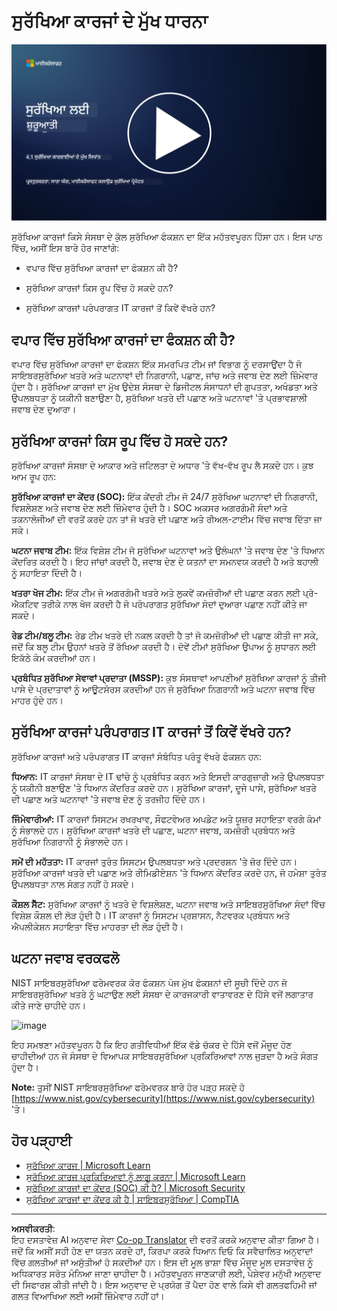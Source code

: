 <!--
CO_OP_TRANSLATOR_METADATA:
{
  "original_hash": "6a55b31df9eebf550d040cef0ef7dff3",
  "translation_date": "2025-09-04T02:01:52+00:00",
  "source_file": "4.1 SecOps key concepts.md",
  "language_code": "pa"
}
-->
# ਸੁਰੱਖਿਆ ਕਾਰਜਾਂ ਦੇ ਮੁੱਖ ਧਾਰਨਾ

[![ਵੀਡੀਓ ਦੇਖੋ](../../translated_images/4-1_placeholder.0123f726051a7b9662e6dfa95b10962cbe64c002cde9640da84711fd8d3df642.pa.png)](https://learn-video.azurefd.net/vod/player?id=6a1cf511-89e0-493a-8ef9-91c458200266)

ਸੁਰੱਖਿਆ ਕਾਰਜਾਂ ਕਿਸੇ ਸੰਸਥਾ ਦੇ ਕੁੱਲ ਸੁਰੱਖਿਆ ਫੰਕਸ਼ਨ ਦਾ ਇੱਕ ਮਹੱਤਵਪੂਰਨ ਹਿੱਸਾ ਹਨ। ਇਸ ਪਾਠ ਵਿੱਚ, ਅਸੀਂ ਇਸ ਬਾਰੇ ਹੋਰ ਜਾਣਾਂਗੇ:

- ਵਪਾਰ ਵਿੱਚ ਸੁਰੱਖਿਆ ਕਾਰਜਾਂ ਦਾ ਫੰਕਸ਼ਨ ਕੀ ਹੈ?

- ਸੁਰੱਖਿਆ ਕਾਰਜਾਂ ਕਿਸ ਰੂਪ ਵਿੱਚ ਹੋ ਸਕਦੇ ਹਨ?

- ਸੁਰੱਖਿਆ ਕਾਰਜਾਂ ਪਰੰਪਰਾਗਤ IT ਕਾਰਜਾਂ ਤੋਂ ਕਿਵੇਂ ਵੱਖਰੇ ਹਨ?

## ਵਪਾਰ ਵਿੱਚ ਸੁਰੱਖਿਆ ਕਾਰਜਾਂ ਦਾ ਫੰਕਸ਼ਨ ਕੀ ਹੈ?

ਵਪਾਰ ਵਿੱਚ ਸੁਰੱਖਿਆ ਕਾਰਜਾਂ ਦਾ ਫੰਕਸ਼ਨ ਇੱਕ ਸਮਰਪਿਤ ਟੀਮ ਜਾਂ ਵਿਭਾਗ ਨੂੰ ਦਰਸਾਉਂਦਾ ਹੈ ਜੋ ਸਾਇਬਰਸੁਰੱਖਿਆ ਖਤਰੇ ਅਤੇ ਘਟਨਾਵਾਂ ਦੀ ਨਿਗਰਾਨੀ, ਪਛਾਣ, ਜਾਂਚ ਅਤੇ ਜਵਾਬ ਦੇਣ ਲਈ ਜ਼ਿੰਮੇਵਾਰ ਹੁੰਦਾ ਹੈ। ਸੁਰੱਖਿਆ ਕਾਰਜਾਂ ਦਾ ਮੁੱਖ ਉਦੇਸ਼ ਸੰਸਥਾ ਦੇ ਡਿਜੀਟਲ ਸੰਸਾਧਨਾਂ ਦੀ ਗੁਪਤਤਾ, ਅਖੰਡਤਾ ਅਤੇ ਉਪਲਬਧਤਾ ਨੂੰ ਯਕੀਨੀ ਬਣਾਉਣਾ ਹੈ, ਸੁਰੱਖਿਆ ਖਤਰੇ ਦੀ ਪਛਾਣ ਅਤੇ ਘਟਨਾਵਾਂ 'ਤੇ ਪ੍ਰਭਾਵਸ਼ਾਲੀ ਜਵਾਬ ਦੇਣ ਦੁਆਰਾ।

## ਸੁਰੱਖਿਆ ਕਾਰਜਾਂ ਕਿਸ ਰੂਪ ਵਿੱਚ ਹੋ ਸਕਦੇ ਹਨ?

ਸੁਰੱਖਿਆ ਕਾਰਜਾਂ ਸੰਸਥਾ ਦੇ ਆਕਾਰ ਅਤੇ ਜਟਿਲਤਾ ਦੇ ਅਧਾਰ 'ਤੇ ਵੱਖ-ਵੱਖ ਰੂਪ ਲੈ ਸਕਦੇ ਹਨ। ਕੁਝ ਆਮ ਰੂਪ ਹਨ:

**ਸੁਰੱਖਿਆ ਕਾਰਜਾਂ ਦਾ ਕੇਂਦਰ (SOC):** ਇੱਕ ਕੇਂਦਰੀ ਟੀਮ ਜੋ 24/7 ਸੁਰੱਖਿਆ ਘਟਨਾਵਾਂ ਦੀ ਨਿਗਰਾਨੀ, ਵਿਸ਼ਲੇਸ਼ਣ ਅਤੇ ਜਵਾਬ ਦੇਣ ਲਈ ਜ਼ਿੰਮੇਵਾਰ ਹੁੰਦੀ ਹੈ। SOC ਅਕਸਰ ਅਗਰਗੰਮੀ ਸੰਦਾਂ ਅਤੇ ਤਕਨਾਲੋਜੀਆਂ ਦੀ ਵਰਤੋਂ ਕਰਦੇ ਹਨ ਤਾਂ ਜੋ ਖਤਰੇ ਦੀ ਪਛਾਣ ਅਤੇ ਰੀਅਲ-ਟਾਈਮ ਵਿੱਚ ਜਵਾਬ ਦਿੱਤਾ ਜਾ ਸਕੇ।

**ਘਟਨਾ ਜਵਾਬ ਟੀਮ:** ਇੱਕ ਵਿਸ਼ੇਸ਼ ਟੀਮ ਜੋ ਸੁਰੱਖਿਆ ਘਟਨਾਵਾਂ ਅਤੇ ਉਲੰਘਨਾਂ 'ਤੇ ਜਵਾਬ ਦੇਣ 'ਤੇ ਧਿਆਨ ਕੇਂਦਰਿਤ ਕਰਦੀ ਹੈ। ਇਹ ਜਾਂਚਾਂ ਕਰਦੀ ਹੈ, ਜਵਾਬ ਦੇਣ ਦੇ ਯਤਨਾਂ ਦਾ ਸਮਨਵਯ ਕਰਦੀ ਹੈ ਅਤੇ ਬਹਾਲੀ ਨੂੰ ਸਹਾਇਤਾ ਦਿੰਦੀ ਹੈ।

**ਖਤਰਾ ਖੋਜ ਟੀਮ:** ਇੱਕ ਟੀਮ ਜੋ ਅਗਰਗੰਮੀ ਖਤਰੇ ਅਤੇ ਲੁਕਵੇਂ ਕਮਜ਼ੋਰੀਆਂ ਦੀ ਪਛਾਣ ਕਰਨ ਲਈ ਪ੍ਰੋ-ਐਕਟਿਵ ਤਰੀਕੇ ਨਾਲ ਖੋਜ ਕਰਦੀ ਹੈ ਜੋ ਪਰੰਪਰਾਗਤ ਸੁਰੱਖਿਆ ਸੰਦਾਂ ਦੁਆਰਾ ਪਛਾਣ ਨਹੀਂ ਕੀਤੇ ਜਾ ਸਕਦੇ।

**ਰੇਡ ਟੀਮ/ਬਲੂ ਟੀਮ:** ਰੇਡ ਟੀਮ ਖਤਰੇ ਦੀ ਨਕਲ ਕਰਦੀ ਹੈ ਤਾਂ ਜੋ ਕਮਜ਼ੋਰੀਆਂ ਦੀ ਪਛਾਣ ਕੀਤੀ ਜਾ ਸਕੇ, ਜਦੋਂ ਕਿ ਬਲੂ ਟੀਮ ਉਹਨਾਂ ਖਤਰੇ ਤੋਂ ਰੱਖਿਆ ਕਰਦੀ ਹੈ। ਦੋਵੇਂ ਟੀਮਾਂ ਸੁਰੱਖਿਆ ਉਪਾਅ ਨੂੰ ਸੁਧਾਰਨ ਲਈ ਇਕੱਠੇ ਕੰਮ ਕਰਦੀਆਂ ਹਨ।

**ਪ੍ਰਬੰਧਿਤ ਸੁਰੱਖਿਆ ਸੇਵਾਵਾਂ ਪ੍ਰਦਾਤਾ (MSSP):** ਕੁਝ ਸੰਸਥਾਵਾਂ ਆਪਣੀਆਂ ਸੁਰੱਖਿਆ ਕਾਰਜਾਂ ਨੂੰ ਤੀਜੀ ਪਾਸੇ ਦੇ ਪ੍ਰਦਾਤਾਵਾਂ ਨੂੰ ਆਊਟਸੋਰਸ ਕਰਦੀਆਂ ਹਨ ਜੋ ਸੁਰੱਖਿਆ ਨਿਗਰਾਨੀ ਅਤੇ ਘਟਨਾ ਜਵਾਬ ਵਿੱਚ ਮਾਹਰ ਹੁੰਦੇ ਹਨ।

## ਸੁਰੱਖਿਆ ਕਾਰਜਾਂ ਪਰੰਪਰਾਗਤ IT ਕਾਰਜਾਂ ਤੋਂ ਕਿਵੇਂ ਵੱਖਰੇ ਹਨ?

ਸੁਰੱਖਿਆ ਕਾਰਜਾਂ ਅਤੇ ਪਰੰਪਰਾਗਤ IT ਕਾਰਜਾਂ ਸੰਬੰਧਿਤ ਪਰੰਤੂ ਵੱਖਰੇ ਫੰਕਸ਼ਨ ਹਨ:

**ਧਿਆਨ:** IT ਕਾਰਜਾਂ ਸੰਸਥਾ ਦੇ IT ਢਾਂਚੇ ਨੂੰ ਪ੍ਰਬੰਧਿਤ ਕਰਨ ਅਤੇ ਇਸਦੀ ਕਾਰਗੁਜ਼ਾਰੀ ਅਤੇ ਉਪਲਬਧਤਾ ਨੂੰ ਯਕੀਨੀ ਬਣਾਉਣ 'ਤੇ ਧਿਆਨ ਕੇਂਦਰਿਤ ਕਰਦੇ ਹਨ। ਸੁਰੱਖਿਆ ਕਾਰਜਾਂ, ਦੂਜੇ ਪਾਸੇ, ਸੁਰੱਖਿਆ ਖਤਰੇ ਦੀ ਪਛਾਣ ਅਤੇ ਘਟਨਾਵਾਂ 'ਤੇ ਜਵਾਬ ਦੇਣ ਨੂੰ ਤਰਜੀਹ ਦਿੰਦੇ ਹਨ।

**ਜਿੰਮੇਵਾਰੀਆਂ:** IT ਕਾਰਜਾਂ ਸਿਸਟਮ ਰਖਰਖਾਵ, ਸੌਫਟਵੇਅਰ ਅਪਡੇਟ ਅਤੇ ਯੂਜ਼ਰ ਸਹਾਇਤਾ ਵਰਗੇ ਕੰਮਾਂ ਨੂੰ ਸੰਭਾਲਦੇ ਹਨ। ਸੁਰੱਖਿਆ ਕਾਰਜਾਂ ਖਤਰੇ ਦੀ ਪਛਾਣ, ਘਟਨਾ ਜਵਾਬ, ਕਮਜ਼ੋਰੀ ਪ੍ਰਬੰਧਨ ਅਤੇ ਸੁਰੱਖਿਆ ਨਿਗਰਾਨੀ ਨੂੰ ਸੰਭਾਲਦੇ ਹਨ।

**ਸਮੇਂ ਦੀ ਮਹੱਤਤਾ:** IT ਕਾਰਜਾਂ ਤੁਰੰਤ ਸਿਸਟਮ ਉਪਲਬਧਤਾ ਅਤੇ ਪ੍ਰਦਰਸ਼ਨ 'ਤੇ ਜ਼ੋਰ ਦਿੰਦੇ ਹਨ। ਸੁਰੱਖਿਆ ਕਾਰਜਾਂ ਖਤਰੇ ਦੀ ਪਛਾਣ ਅਤੇ ਰੀਮਿਡੀਏਸ਼ਨ 'ਤੇ ਧਿਆਨ ਕੇਂਦਰਿਤ ਕਰਦੇ ਹਨ, ਜੋ ਹਮੇਸ਼ਾ ਤੁਰੰਤ ਉਪਲਬਧਤਾ ਨਾਲ ਸੰਗਤ ਨਹੀਂ ਹੋ ਸਕਦੇ।

**ਕੌਸ਼ਲ ਸੈੱਟ:** ਸੁਰੱਖਿਆ ਕਾਰਜਾਂ ਨੂੰ ਖਤਰੇ ਦੇ ਵਿਸ਼ਲੇਸ਼ਣ, ਘਟਨਾ ਜਵਾਬ ਅਤੇ ਸਾਇਬਰਸੁਰੱਖਿਆ ਸੰਦਾਂ ਵਿੱਚ ਵਿਸ਼ੇਸ਼ ਕੌਸ਼ਲ ਦੀ ਲੋੜ ਹੁੰਦੀ ਹੈ। IT ਕਾਰਜਾਂ ਨੂੰ ਸਿਸਟਮ ਪ੍ਰਸ਼ਾਸਨ, ਨੈਟਵਰਕ ਪ੍ਰਬੰਧਨ ਅਤੇ ਐਪਲੀਕੇਸ਼ਨ ਸਹਾਇਤਾ ਵਿੱਚ ਮਾਹਰਤਾ ਦੀ ਲੋੜ ਹੁੰਦੀ ਹੈ।

## ਘਟਨਾ ਜਵਾਬ ਵਰਕਫਲੋ

NIST ਸਾਇਬਰਸੁਰੱਖਿਆ ਫਰੇਮਵਰਕ ਕੋਰ ਫੰਕਸ਼ਨ ਪੰਜ ਮੁੱਖ ਫੰਕਸ਼ਨਾਂ ਦੀ ਸੂਚੀ ਦਿੰਦੇ ਹਨ ਜੋ ਸਾਇਬਰਸੁਰੱਖਿਆ ਖਤਰੇ ਨੂੰ ਘਟਾਉਣ ਲਈ ਸੰਸਥਾ ਦੇ ਕਾਰਜਕਾਰੀ ਵਾਤਾਵਰਣ ਦੇ ਹਿੱਸੇ ਵਜੋਂ ਲਗਾਤਾਰ ਕੀਤੇ ਜਾਣੇ ਚਾਹੀਦੇ ਹਨ।

![image](https://github.com/microsoft/Security-101/assets/139931591/f6d19dce-f96e-47bd-9e0a-8019675a602d)

ਇਹ ਸਮਝਣਾ ਮਹੱਤਵਪੂਰਨ ਹੈ ਕਿ ਇਹ ਗਤੀਵਿਧੀਆਂ ਇੱਕ ਵੱਡੇ ਚੱਕਰ ਦੇ ਹਿੱਸੇ ਵਜੋਂ ਮੌਜੂਦ ਹੋਣ ਚਾਹੀਦੀਆਂ ਹਨ ਜੋ ਸੰਸਥਾ ਦੇ ਵਿਆਪਕ ਸਾਇਬਰਸੁਰੱਖਿਆ ਪ੍ਰਕਿਰਿਆਵਾਂ ਨਾਲ ਜੁੜਦਾ ਹੈ ਅਤੇ ਸੰਗਤ ਹੁੰਦਾ ਹੈ।

**Note:** ਤੁਸੀਂ NIST ਸਾਇਬਰਸੁਰੱਖਿਆ ਫਰੇਮਵਰਕ ਬਾਰੇ ਹੋਰ ਪੜ੍ਹ ਸਕਦੇ ਹੋ [https://www.nist.gov/cybersecurity](https://www.nist.gov/cybersecurity) 'ਤੇ।

## ਹੋਰ ਪੜ੍ਹਾਈ

- [ਸੁਰੱਖਿਆ ਕਾਰਜ | Microsoft Learn](https://learn.microsoft.com/security/operations/overview?WT.mc_id=academic-96948-sayoung)
- [ਸੁਰੱਖਿਆ ਕਾਰਜ ਪ੍ਰਕਿਰਿਆਵਾਂ ਨੂੰ ਲਾਗੂ ਕਰਨਾ | Microsoft Learn](https://learn.microsoft.com/security/operations/?WT.mc_id=academic-96948-sayoung)
- [ਸੁਰੱਖਿਆ ਕਾਰਜਾਂ ਦਾ ਕੇਂਦਰ (SOC) ਕੀ ਹੈ? | Microsoft Security](https://www.microsoft.com/security/business/security-101/what-is-a-security-operations-center-soc?WT.mc_id=academic-96948-sayoung)
- [ਸੁਰੱਖਿਆ ਕਾਰਜਾਂ ਦਾ ਕੇਂਦਰ ਕੀ ਹੈ | ਸਾਇਬਰਸੁਰੱਖਿਆ | CompTIA](https://www.comptia.org/content/articles/what-is-a-security-operations-center)

---

**ਅਸਵੀਕਰਤੀ**:  
ਇਹ ਦਸਤਾਵੇਜ਼ AI ਅਨੁਵਾਦ ਸੇਵਾ [Co-op Translator](https://github.com/Azure/co-op-translator) ਦੀ ਵਰਤੋਂ ਕਰਕੇ ਅਨੁਵਾਦ ਕੀਤਾ ਗਿਆ ਹੈ। ਜਦੋਂ ਕਿ ਅਸੀਂ ਸਹੀ ਹੋਣ ਦਾ ਯਤਨ ਕਰਦੇ ਹਾਂ, ਕਿਰਪਾ ਕਰਕੇ ਧਿਆਨ ਦਿਓ ਕਿ ਸਵੈਚਾਲਿਤ ਅਨੁਵਾਦਾਂ ਵਿੱਚ ਗਲਤੀਆਂ ਜਾਂ ਅਸੁੱਤੀਆਂ ਹੋ ਸਕਦੀਆਂ ਹਨ। ਇਸ ਦੀ ਮੂਲ ਭਾਸ਼ਾ ਵਿੱਚ ਮੌਜੂਦ ਮੂਲ ਦਸਤਾਵੇਜ਼ ਨੂੰ ਅਧਿਕਾਰਤ ਸਰੋਤ ਮੰਨਿਆ ਜਾਣਾ ਚਾਹੀਦਾ ਹੈ। ਮਹੱਤਵਪੂਰਨ ਜਾਣਕਾਰੀ ਲਈ, ਪੇਸ਼ੇਵਰ ਮਨੁੱਖੀ ਅਨੁਵਾਦ ਦੀ ਸਿਫਾਰਸ਼ ਕੀਤੀ ਜਾਂਦੀ ਹੈ। ਇਸ ਅਨੁਵਾਦ ਦੇ ਪ੍ਰਯੋਗ ਤੋਂ ਪੈਦਾ ਹੋਣ ਵਾਲੇ ਕਿਸੇ ਵੀ ਗਲਤਫਹਿਮੀ ਜਾਂ ਗਲਤ ਵਿਆਖਿਆ ਲਈ ਅਸੀਂ ਜ਼ਿੰਮੇਵਾਰ ਨਹੀਂ ਹਾਂ।  